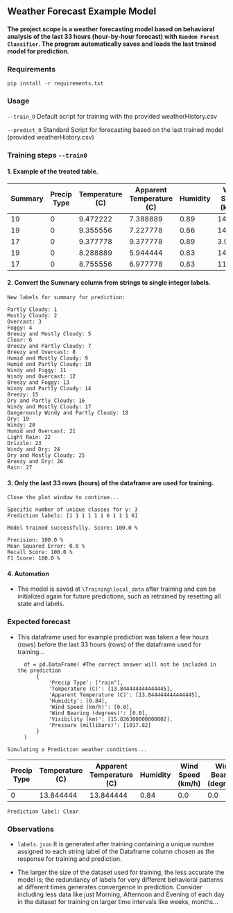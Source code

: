 ﻿## Weather Forecast Example Model
#### The project scope is a weather forecasting model based on behavioral analysis of the last 33 hours (hour-by-hour forecast) with `Random Forest Classifier`. The program automatically saves and loads the last trained model for prediction.

### Requirements
	pip install -r requirements.txt

### Usage
   `--train_0` Default script for training with the provided weatherHistory.csv

   `--predict_0` Standard Script for forecasting based on the last trained model (provided weatherHistory.csv)

### Training steps `--train0`

#### 1. Example of the treated table.

| Summary | Precip Type | Temperature (C) | Apparent Temperature (C) | Humidity | Wind Speed (km/h) | Wind Bearing (degrees) | Visibility (km) | Pressure (millibars) |
|---------|-------------|-----------------|--------------------------|----------|-------------------|------------------------|-----------------|----------------------|
| 19      | 0           | 9.472222        | 7.388889                 | 0.89     | 14.1197           | 251.0                  | 15.8263         | 1015.13              |
| 19      | 0           | 9.355556        | 7.227778                 | 0.86     | 14.2646           | 259.0                  | 15.8263         | 1015.63              |
| 17      | 0           | 9.377778        | 9.377778                 | 0.89     | 3.9284            | 204.0                  | 14.9569         | 1015.94              |
| 19      | 0           | 8.288889        | 5.944444                 | 0.83     | 14.1036           | 269.0                  | 15.8263         | 1016.41              |
| 17      | 0           | 8.755556        | 6.977778                 | 0.83     | 11.0446           | 259.0                  | 15.8263         | 1016.51              |

#### 2. Convert the Summary column from strings to single integer labels.
	New labels for summary for prediction:

	Partly Cloudy: 1
	Mostly Cloudy: 2
	Overcast: 3
	Foggy: 4
	Breezy and Mostly Cloudy: 5
	Clear: 6
	Breezy and Partly Cloudy: 7
	Breezy and Overcast: 8
	Humid and Mostly Cloudy: 9
	Humid and Partly Cloudy: 10
	Windy and Foggy: 11
	Windy and Overcast: 12
	Breezy and Foggy: 13
	Windy and Partly Cloudy: 14
	Breezy: 15
	Dry and Partly Cloudy: 16
	Windy and Mostly Cloudy: 17
	Dangerously Windy and Partly Cloudy: 18
	Dry: 19
	Windy: 20
	Humid and Overcast: 21
	Light Rain: 22
	Drizzle: 23
	Windy and Dry: 24
	Dry and Mostly Cloudy: 25
	Breezy and Dry: 26
	Rain: 27

#### 3. Only the last 33 rows (hours) of the dataframe are used for training.

	Close the plot window to continue...

	Specific number of unique classes for y: 3
	Prediction labels: [1 1 1 1 1 1 6 1 1 1 6]

	Model trained successfully. Score: 100.0 %

	Precision: 100.0 %
	Mean Squared Error: 0.0 %
	Recall Score: 100.0 %
	F1 Score: 100.0 %

#### 4. Automation
 - The model is saved at `\Training\local_data` after training and can be initialized again for future predictions, such as retrained by resetting all state and labels.

### Expected forecast
- This dataframe used for example prediction was taken a few hours (rows) before the last 33 hours (rows) of the dataframe used for training...


	    df = pd.DataFrame( #The correct answer will not be included in the prediction
            {
                'Precip Type': ["rain"],
                'Temperature (C)': [13.844444444444445],
                'Apparent Temperature (C)': [13.844444444444445],
                'Humidity': [0.84],
                'Wind Speed (km/h)': [0.0],
                'Wind Bearing (degrees)': [0.0],
                'Visibility (km)': [15.826300000000002],
                'Pressure (millibars)': [1017.82]
            }
        )

`Simulating a Prediction weather conditions...`

| Precip Type | Temperature (C) | Apparent Temperature (C) | Humidity | Wind Speed (km/h) | Wind Bearing (degrees) | Visibility (km) | Pressure (millibars) |
|-------------|-----------------|--------------------------|----------|-------------------|------------------------|-----------------|----------------------|
| 0           | 13.844444       | 13.844444                | 0.84     | 0.0               | 0.0                    | 15.8263         | 1017.82              |


`Prediction label: Clear`
   
### Observations
- `labels.json` It is generated after training containing a unique number assigned to each string label of the Dataframe column chosen as the response for training and prediction.

- The larger the size of the dataset used for training, the less accurate the model is; the redundancy of labels for very different behavioral patterns at different times generates convergence in prediction. Consider including less data like just Morning, Afternoon and Evening of each day in the dataset for training on larger time intervals like weeks, months...


